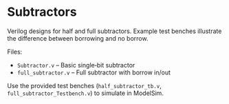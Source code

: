 # Subtractors

Verilog designs for half and full subtractors. Example test benches illustrate the difference between borrowing and no borrow.

Files:
- `Subtractor.v` – Basic single‑bit subtractor
- `full_subtractor.v` – Full subtractor with borrow in/out

Use the provided test benches (`half_subtractor_tb.v`, `full_subtractor_Testbench.v`) to simulate in ModelSim.
